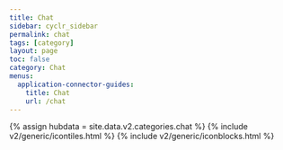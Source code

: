 ```yaml
---
title: Chat
sidebar: cyclr_sidebar
permalink: chat
tags: [category]
layout: page
toc: false
category: Chat
menus:
  application-connector-guides:
    title: Chat
    url: /chat
---
```

{% assign hubdata = site.data.v2.categories.chat %}
{% include v2/generic/icontiles.html %}	
{% include v2/generic/iconblocks.html %}	